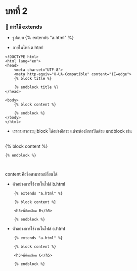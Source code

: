 # บทที่ 2

### 🛑 การใช้ extends
- รูปแบบ
{% extends "a.html" %}


- ภายในไฟล์ a.html
```
<!DOCTYPE html>
<html lang="en">
<head>
    <meta charset="UTF-8">
    <meta http-equiv="X-UA-Compatible" content="IE=edge">
    {% block title %}

    {% endblock title %}
</head>

<body>
    {% block content %}

    {% endblock %}
</body>
</html>
```
- เราสามารถระบุ 
block ได้อย่างอิสระ แต่จะต้องมีการปิดด้วย endblock
เช่น 
<br>
    {% block content %}

    {% endblock %}
<br>

content คือชื่อสามารถเปลี่ยนได้

- ตัวอย่างการใช้งานในไฟล์ b.html
```
    {% extends "a.html" %}

    {% block content %}

    <h5>นี่คือบล็อค B</h5>

    {% endblock %}
```

- ตัวอย่างการใช้งานในไฟล์ c.html
```
    {% extends "a.html" %}

    {% block content %}

    <h5>นี่คือบล็อค C</h5>

    {% endblock %}
```